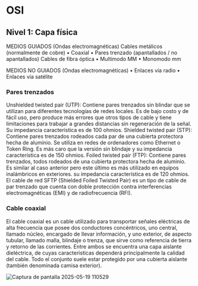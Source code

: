 # OSI

## Nivel 1: Capa física

MEDIOS GUIADOS (Ondas electromagnéticas)
  Cables metálicos (normalmente de cobre)
    • Coaxial
    • Pares trenzado (apantallados / no apantallados)
  Cables de fibra óptica
    • Multimodo MM
    • Monomodo mm
    
MEDIOS NO GUIADOS (Ondas electromagnéticas)
    • Enlaces vía radio
    • Enlaces vía satélite

### Pares trenzados

Unshielded twisted pair (UTP): Contiene pares trenzados sin blindar que se utilizan para diferentes tecnologías de redes locales. Es de bajo costo y de fácil uso, pero produce más errores que otros tipos de cable y tiene limitaciones para trabajar a grandes distancias sin regeneración de la señal. Su impedancia característica es de 100 ohmios.
Shielded twisted pair (STP): Contiene pares trenzados rodeados cada par de una cubierta protectora hecha de aluminio. Se utiliza en redes de ordenadores como Ethernet o Token Ring. Es más caro que la versión sin blindaje y su impedancia característica es de 150 ohmios.
Foiled twisted pair (FTP): Contiene pares trenzados, todos rodeados de una cubierta protectora hecha de aluminio. Es similar al caso anterior pero este último es más utilizado en equipos inalámbricos en exteriores. su impedancia característica es de 120 ohmios.
El cable de red SFTP (Shielded Foiled Twisted Pair) es un tipo de cable de par trenzado que cuenta con doble protección contra interferencias electromagnéticas (EMI) y de radiofrecuencia (RFI).

### Cable coaxial

El cable coaxial es un cable utilizado para transportar señales eléctricas de alta frecuencia que posee dos conductores concéntricos, uno central, llamado núcleo, encargado de llevar información, y uno exterior, de aspecto tubular, llamado malla, blindaje o trenza, que sirve como referencia de tierra y retorno de las corrientes. 
Entre ambos se encuentra una capa aislante dieléctrica, de cuyas características dependerá principalmente la calidad del cable. Todo el conjunto suele estar protegido por una cubierta aislante (también denominada camisa exterior).

![Captura de pantalla 2025-05-19 110529](https://github.com/user-attachments/assets/fbc2e6a1-a0b0-4055-bccf-8e0e0e557124)

